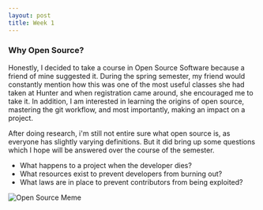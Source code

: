 ```yaml
---
layout: post
title: Week 1
---
```


### Why Open Source?

Honestly, I decided to take a course in Open Source Software because a friend of mine suggested it. During the spring semester, my friend would constantly mention how this was one of the most useful classes she had taken at Hunter and when registration came around, she encouraged me to take it. In addition, I am interested in learning the origins of open source, mastering the git workflow, and most importantly, making an impact on a project.


After doing research, i'm still not entire sure what open source is, as everyone has slightly varying definitions. But it did bring up some questions which I hope will be answered over the course of the semester.
- What happens to a project when the developer dies?
- What resources exist to prevent developers from burning out?
- What laws are in place to prevent contributors from being exploited?

![Open Source Meme](https://pics.me.me/criminals-cant-use-secret-exploits-in-your-code-openi-if-21417341.png)
